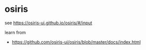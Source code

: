 # osiris


see https://osiris-ui.github.io/osiris/#/input

learn from 

- https://github.com/osiris-ui/osiris/blob/master/docs/index.html

<template>
  <o-form
    ref="form"
    :rules="rules"
    :model="form"
    @submit="validate">

    <o-form-item
      label="Name"
      prop="name">
      <o-input v-model="form.name"></o-input>
    </o-form-item>

    <o-form-item
      label="E-mail"
      prop="email">
      <o-input v-model="form.email"></o-input>
    </o-form-item>

    <o-form-item
      label="Are your a real person?"
      prop="isReal">
      <o-radio v-model="form.isReal" :value="true">Yes</o-radio>
      <o-radio v-model="form.isReal" :value="false">No</o-radio>
    </o-form-item>

    <o-form-item
      label="Which following languages do you know?"
      prop="languages">
      <o-checkbox v-model="form.languages" value="Javascript">Javascript</o-checkbox>
      <o-checkbox v-model="form.languages" value="PHP">PHP</o-checkbox>
      <o-checkbox v-model="form.languages" value="Python">Python</o-checkbox>
      <o-checkbox v-model="form.languages" value="Ruby">Ruby</o-checkbox>
    </o-form-item>

    <o-button type="primary" native-type="submit" @click="validate">Validate</o-button>
    <o-button @click="clearValidation">Clear validation</o-button>
  </o-form>
</template>

<script>
  export default {
    data() {
      return {
        form: {
          name: '',
          email: '',
          isReal: '',
          languages: [],
        },

        rules: {
          name: {
            presence: {
              allowEmpty: false,
              message: 'Please, tell us your name',
            },
            trigger: 'blur',
          },

          email: {
            email: {
              message: 'This is not a valid email',
            },
            trigger: 'blur',
          },

          isReal: {
            presence: {
              message: 'Are you really a real person?',
            },

            validator(value) {
              if (value !== true) return 'You must be a real person';

              return undefined;
            },

            trigger: 'change',
          },

          languages: {
            presence: {
              allowEmpty: false,
              message: 'Please, select a least one',
            },

            trigger: 'change',
          },
        },
      };
    },

    methods: {
      validate() {
        return this.$refs.form.validate();
      },

      clearValidation() {
        return this.$refs.form.clearValidation();
      },
    },
  }
</script>
